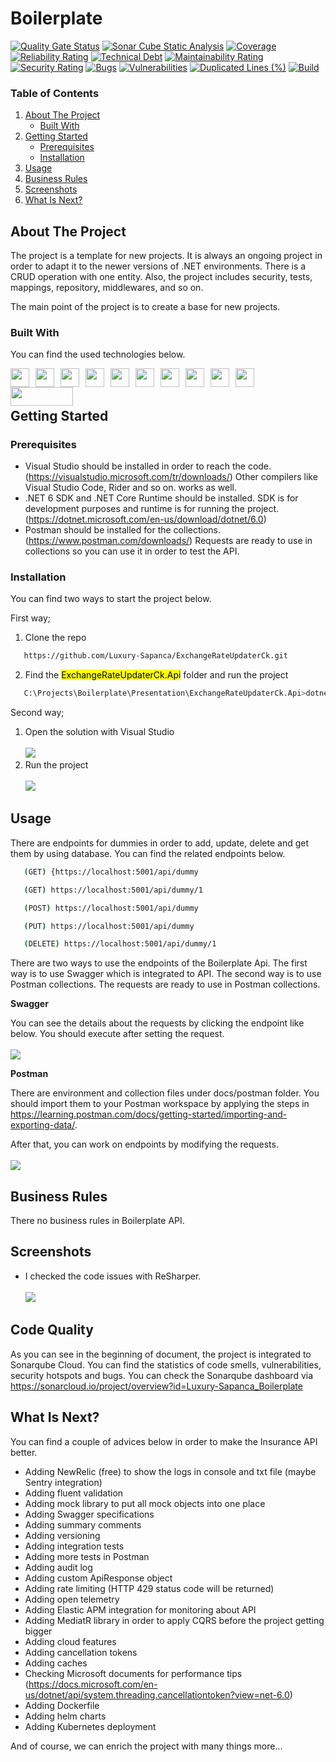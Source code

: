 # Boilerplate

[![Quality Gate Status](https://sonarcloud.io/api/project_badges/measure?project=Luxury-Sapanca_Boilerplate&metric=alert_status)](https://sonarcloud.io/summary/new_code?id=Luxury-Sapanca_Boilerplate)
[![Sonar Cube Static Analysis](https://sonarcloud.io/api/project_badges/measure?project=Luxury-Sapanca_Boilerplate&metric=ncloc)](https://sonarcloud.io/dashboard?id=Luxury-Sapanca_Boilerplate)
[![Coverage](https://sonarcloud.io/api/project_badges/measure?project=Luxury-Sapanca_Boilerplate&metric=coverage)](https://sonarcloud.io/summary/new_code?id=Luxury-Sapanca_Boilerplate)
[![Reliability Rating](https://sonarcloud.io/api/project_badges/measure?project=Luxury-Sapanca_Boilerplate&metric=reliability_rating)](https://sonarcloud.io/summary/new_code?id=Luxury-Sapanca_Boilerplate)
[![Technical Debt](https://sonarcloud.io/api/project_badges/measure?project=Luxury-Sapanca_Boilerplate&metric=sqale_index)](https://sonarcloud.io/summary/new_code?id=Luxury-Sapanca_Boilerplate)
[![Maintainability Rating](https://sonarcloud.io/api/project_badges/measure?project=Luxury-Sapanca_Boilerplate&metric=sqale_rating)](https://sonarcloud.io/summary/new_code?id=Luxury-Sapanca_Boilerplate)
[![Security Rating](https://sonarcloud.io/api/project_badges/measure?project=Luxury-Sapanca_Boilerplate&metric=security_rating)](https://sonarcloud.io/summary/new_code?id=Luxury-Sapanca_Boilerplate)
[![Bugs](https://sonarcloud.io/api/project_badges/measure?project=Luxury-Sapanca_Boilerplate&metric=bugs)](https://sonarcloud.io/summary/new_code?id=Luxury-Sapanca_Boilerplate)
[![Vulnerabilities](https://sonarcloud.io/api/project_badges/measure?project=Luxury-Sapanca_Boilerplate&metric=vulnerabilities)](https://sonarcloud.io/summary/new_code?id=Luxury-Sapanca_Boilerplate)
[![Duplicated Lines (%)](https://sonarcloud.io/api/project_badges/measure?project=Luxury-Sapanca_Boilerplate&metric=duplicated_lines_density)](https://sonarcloud.io/summary/new_code?id=Luxury-Sapanca_Boilerplate)
[![Build](https://github.com/Luxury-Sapanca/Boilerplate/actions/workflows/build.yml/badge.svg)](https://github.com/Luxury-Sapanca/Boilerplate/actions/workflows/build.yml)


### Table of Contents
  
<ol>
  <li>
    <a href="#about-the-project">About The Project</a>
    <ul>
      <li><a href="#built-with">Built With</a></li>
    </ul>
  </li>
  <li>
    <a href="#getting-started">Getting Started</a>
    <ul>
      <li><a href="#prerequisites">Prerequisites</a></li>
      <li><a href="#installation">Installation</a></li>
    </ul>
  </li>
  <li><a href="#usage">Usage</a></li>
  <li><a href="#usage">Business Rules</a></li>
  <li><a href="#usage">Screenshots</a></li>
  <li><a href="#usage">What Is Next?</a></li>
</ol>


## About The Project

The project is a template for new projects. It is always an ongoing project in order to adapt it to the newer versions of .NET environments. There is a CRUD operation with one entity. Also, the project includes security, tests, mappings, repository, middlewares, and so on.

The main point of the project is to create a base for new projects. 


### Built With

You can find the used technologies below.

<p>
	<a href="#"><img height="30" width="30" style="float:left; margin-right: 10px;" src="https://cdn.jsdelivr.net/gh/devicons/devicon/icons/dot-net/dot-net-plain-wordmark.svg" /></a>
	<a href="#"><img height="30" width="30" style="float:left; margin-right: 10px;" src="https://cdn.jsdelivr.net/gh/devicons/devicon/icons/csharp/csharp-plain.svg" /></a>
	<a href="#"><img height="30" width="30" style="float:left; margin-right: 10px;" src="https://cdn.jsdelivr.net/gh/devicons/devicon/icons/git/git-plain-wordmark.svg" /></a>
	<a href="#"><img height="30" width="30" style="float:left; margin-right: 10px;" src="https://cdn.jsdelivr.net/gh/devicons/devicon/icons/github/github-original-wordmark.svg" /></a>
	<a href="#"><img height="30" width="30" style="float:left; margin-right: 10px;" src="https://cdn.jsdelivr.net/gh/devicons/devicon/icons/jetbrains/jetbrains-original.svg" /></a>
	<a href="#"><img height="30" width="30" style="float:left; margin-right: 10px;" src="https://cdn.jsdelivr.net/gh/devicons/devicon/icons/nuget/nuget-original.svg" /></a>
	<a href="#"><img height="30" width="30" style="float:left; margin-right: 10px;" src="https://cdn.jsdelivr.net/gh/devicons/devicon/icons/sqlite/sqlite-original-wordmark.svg" /></a>
	<a href="#"><img height="30" width="30" style="float:left; margin-right: 10px;" src="https://cdn.jsdelivr.net/gh/devicons/devicon/icons/visualstudio/visualstudio-plain-wordmark.svg" /></a>
	<a href="#"><img height="30" width="30" style="float:left; margin-right: 10px;" src="https://www.svgrepo.com/show/354201/postman.svg" /></a>
	<a href="#"><img height="30" width="30" style="float:left; margin-right: 10px;" src="https://static-00.iconduck.com/assets.00/swagger-icon-256x256-c63r3xzo.png" /></a>
	<a href="#"><img height="30" width="100" style="float:left; margin-right: 10px;" src="https://automapper.org/images/black_logo.png" /></a>
</p>
<br /><br />


## Getting Started

### Prerequisites

* Visual Studio should be installed in order to reach the code. (https://visualstudio.microsoft.com/tr/downloads/) Other compilers like Visual Studio Code, Rider and so on. works as well.
* .NET 6 SDK and .NET Core Runtime should be installed. SDK is for development purposes and runtime is for running the project. (https://dotnet.microsoft.com/en-us/download/dotnet/6.0)
* Postman should be installed for the collections. (https://www.postman.com/downloads/) Requests are ready to use in collections so you can use it in order to test the API.

### Installation

You can find two ways to start the project below.

First way;
1. Clone the repo
```sh
   https://github.com/Luxury-Sapanca/ExchangeRateUpdaterCk.git
   ```
2. Find the <mark>ExchangeRateUpdaterCk.Api</mark> folder and run the project
```sh
   C:\Projects\Boilerplate\Presentation\ExchangeRateUpdaterCk.Api>dotnet run
   ```

Second way;
1. Open the solution with Visual Studio<br /><br />
   <a href="#"><img src="docs/images/opening-the-project.png"></a>
2. Run the project<br /><br />
   <a href="#"><img src="docs/images/running-the-project.png"></a>


## Usage

There are endpoints for dummies in order to add, update, delete and get them by using database. You can find the related endpoints below.
```sh
   (GET) {https://localhost:5001/api/dummy
   ```
```sh
   (GET) https://localhost:5001/api/dummy/1
   ```
```sh
   (POST) https://localhost:5001/api/dummy
   ```
```sh
   (PUT) https://localhost:5001/api/dummy
   ```
```sh
   (DELETE) https://localhost:5001/api/dummy/1
   ```

There are two ways to use the endpoints of the Boilerplate Api. The first way is to use Swagger which is integrated to API. The second way is to use Postman collections. The requests are ready to use in Postman collections.

<b>Swagger</b>

You can see the details about the requests by clicking the endpoint like below. You should execute after setting the request. <br /><br />
   <a href="#"><img src="docs/images/swagger.png"></a>

<b>Postman</b>

There are environment and collection files under docs/postman folder. You should import them to your Postman workspace by applying the steps in https://learning.postman.com/docs/getting-started/importing-and-exporting-data/.

After that, you can work on endpoints by modifying the requests.<br /><br />
  <a href="#"><img src="docs/images/postman-request.png"></a>


## Business Rules

There no business rules in Boilerplate API.


## Screenshots

* I checked the code issues with ReSharper.<br /><br />
	<a href="#"><img src="docs/images/resharper-issues.png"></a>


## Code Quality

As you can see in the beginning of document, the project is integrated to Sonarqube Cloud. You can find the statistics of code smells, vulnerabilities, security hotspots and bugs. You can check the Sonarqube dashboard via https://sonarcloud.io/project/overview?id=Luxury-Sapanca_Boilerplate
	

## What Is Next?

You can find a couple of advices below in order to make the Insurance API better.

* Adding NewRelic (free) to show the logs in console and txt file (maybe Sentry integration)
* Adding fluent validation
* Adding mock library to put all mock objects into one place
* Adding Swagger specifications
* Adding summary comments
* Adding versioning
* Adding integration tests
* Adding more tests in Postman
* Adding audit log
* Adding custom ApiResponse object
* Adding rate limiting (HTTP 429 status code will be returned)
* Adding open telemetry
* Adding Elastic APM integration for monitoring about API
* Adding MediatR library in order to apply CQRS before the project getting bigger
* Adding cloud features
* Adding cancellation tokens 
* Adding caches
* Checking Microsoft documents for performance tips
(https://docs.microsoft.com/en-us/dotnet/api/system.threading.cancellationtoken?view=net-6.0)
* Adding Dockerfile
* Adding helm charts
* Adding Kubernetes deployment


And of course, we can enrich the project with many things more...